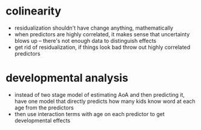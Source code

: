 # colinearity
- residualization shouldn't have change anything, mathematically
- when predictors are highly correlated, it makes sense that uncertainty blows up – there's not enough data to distinguish effects
- get rid of residualization, if things look bad throw out highly correlated predictors

# developmental analysis
- instead of two stage model of estimating AoA and then predicting it, have one model that directly predicts how many kids know word at each age from the predictors
- then use interaction terms with age on each predictor to get developmental effects
